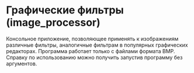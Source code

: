 # Графические фильтры (image_processor)

Консольное приложение,
позволяющее применять к изображениям различные фильтры,
аналогичные фильтрам в популярных графических редакторах. Программа работает только с файлами формата BMP. Справку по использованию можно получить запустив программу без аргументов.
